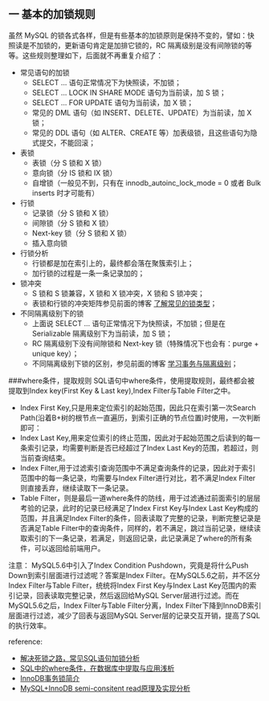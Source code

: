 ## 一 基本的加锁规则

虽然 MySQL 的锁各式各样，但是有些基本的加锁原则是保持不变的，譬如：快照读是不加锁的，更新语句肯定是加排它锁的，RC 隔离级别是没有间隙锁的等等。这些规则整理如下，后面就不再重复介绍了：

- 常见语句的加锁
  - SELECT ... 语句正常情况下为快照读，不加锁；
  - SELECT ... LOCK IN SHARE MODE 语句为当前读，加 S 锁；
  - SELECT ... FOR UPDATE 语句为当前读，加 X 锁；
  - 常见的 DML 语句（如 INSERT、DELETE、UPDATE）为当前读，加 X 锁；
  - 常见的 DDL 语句（如 ALTER、CREATE 等）加表级锁，且这些语句为隐式提交，不能回滚；
- 表锁
  - 表锁（分 S 锁和 X 锁）
  - 意向锁（分 IS 锁和 IX 锁）
  - 自增锁（一般见不到，只有在 innodb_autoinc_lock_mode = 0 或者 Bulk inserts 时才可能有）
- 行锁
  - 记录锁（分 S 锁和 X 锁）
  - 间隙锁（分 S 锁和 X 锁）
  - Next-key 锁（分 S 锁和 X 锁）
  - 插入意向锁
- 行锁分析
  - 行锁都是加在索引上的，最终都会落在聚簇索引上；
  - 加行锁的过程是一条一条记录加的；
- 锁冲突
  - S 锁和 S 锁兼容，X 锁和 X 锁冲突，X 锁和 S 锁冲突；
  - 表锁和行锁的冲突矩阵参见前面的博客 [了解常见的锁类型](https://www.aneasystone.com/archives/2017/11/solving-dead-locks-two.html)；
- 不同隔离级别下的锁
  - 上面说 SELECT ... 语句正常情况下为快照读，不加锁；但是在 Serializable 隔离级别下为当前读，加 S 锁；
  - RC 隔离级别下没有间隙锁和 Next-key 锁（特殊情况下也会有：purge + unique key）；
  - 不同隔离级别下锁的区别，参见前面的博客 [学习事务与隔离级别](https://www.aneasystone.com/archives/2017/10/solving-dead-locks-one.html)；



###where条件，提取规则
SQL语句中where条件，使用提取规则，最终都会被提取到Index key(First Key & Last key),Index Filter与Table Filter之中。

* Index First Key,只是用来定位索引的起始范围，因此只在索引第一次Search Path(沿着B+树的根节点一直遍历，到索引正确的节点位置)时使用，一次判断即可：
* Index Last Key,用来定位索引的终止范围，因此对于起始范围之后读到的每一条索引记录，均需要判断是否已经超过了Index Last Key的范围，若超过，则当前查询结束。
* Index Filter,用于过滤索引查询范围中不满足查询条件的记录，因此对于索引范围中的每一条记录，均需要与Index Filter进行对比，若不满足Index Filter则直接丢弃，继续读取下一条记录。
* Table Filter，则是最后一道where条件的防线，用于过滤通过前面索引的层层考验的记录，此时的记录已经满足了Index First Key与Index Last Key构成的范围，并且满足Index Filter的条件，回表读取了完整的记录，判断完整记录是否满足Table Filter中的查询条件，同样的，若不满足，跳过当前记录，继续读取索引的下一条记录，若满足，则返回记录，此记录满足了where的所有条件，可以返回给前端用户。

注意：
MySQL5.6中引入了Index Condition Pushdown，究竟是将什么Push Down到索引层面进行过滤呢？答案是Index Filter。在MySQL5.6之前，并不区分Index Filter与Table Filter，统统将Index First Key与Index Last Key范围内的索引记录，回表读取完整记录，然后返回给MySQL Server层进行过滤。而在MySQL5.6之后，Index Filter与Table Filter分离，Index Filter下降到InnoDB索引层面进行过滤，减少了回表与返回MySQL Server层的记录交互开销，提高了SQL的执行效率。





reference:

* [解决死锁之路，常见SQL语句加锁分析](https://www.aneasystone.com/archives/2017/12/solving-dead-locks-three.html)
* [SQL中的where条件，在数据库中提取与应用浅析](http://hedengcheng.com/?p=577)
* [InnoDB事务锁简介](https://yq.aliyun.com/articles/4270?spm=a2c4e.11155435.0.0.64bc4f18HG5hBu)
* [MySQL+InnoDB semi-consitent read原理及实现分析](http://hedengcheng.com/?p=220)